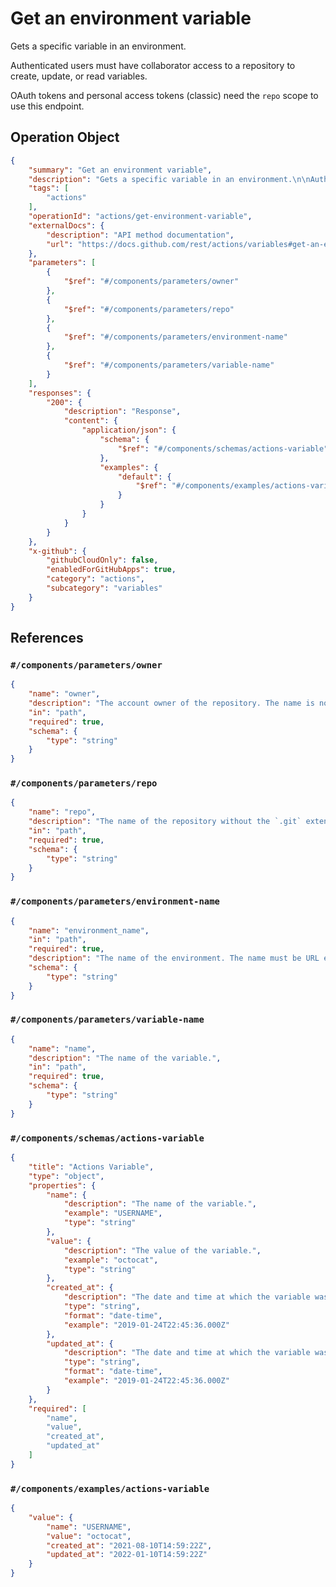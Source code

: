 # Get an environment variable

Gets a specific variable in an environment.

Authenticated users must have collaborator access to a repository to create, update, or read variables.

OAuth tokens and personal access tokens (classic) need the `repo` scope to use this endpoint.

## Operation Object

```json
{
    "summary": "Get an environment variable",
    "description": "Gets a specific variable in an environment.\n\nAuthenticated users must have collaborator access to a repository to create, update, or read variables.\n\nOAuth tokens and personal access tokens (classic) need the `repo` scope to use this endpoint.",
    "tags": [
        "actions"
    ],
    "operationId": "actions/get-environment-variable",
    "externalDocs": {
        "description": "API method documentation",
        "url": "https://docs.github.com/rest/actions/variables#get-an-environment-variable"
    },
    "parameters": [
        {
            "$ref": "#/components/parameters/owner"
        },
        {
            "$ref": "#/components/parameters/repo"
        },
        {
            "$ref": "#/components/parameters/environment-name"
        },
        {
            "$ref": "#/components/parameters/variable-name"
        }
    ],
    "responses": {
        "200": {
            "description": "Response",
            "content": {
                "application/json": {
                    "schema": {
                        "$ref": "#/components/schemas/actions-variable"
                    },
                    "examples": {
                        "default": {
                            "$ref": "#/components/examples/actions-variable"
                        }
                    }
                }
            }
        }
    },
    "x-github": {
        "githubCloudOnly": false,
        "enabledForGitHubApps": true,
        "category": "actions",
        "subcategory": "variables"
    }
}
```

## References

### `#/components/parameters/owner`

```json
{
    "name": "owner",
    "description": "The account owner of the repository. The name is not case sensitive.",
    "in": "path",
    "required": true,
    "schema": {
        "type": "string"
    }
}
```

### `#/components/parameters/repo`

```json
{
    "name": "repo",
    "description": "The name of the repository without the `.git` extension. The name is not case sensitive.",
    "in": "path",
    "required": true,
    "schema": {
        "type": "string"
    }
}
```

### `#/components/parameters/environment-name`

```json
{
    "name": "environment_name",
    "in": "path",
    "required": true,
    "description": "The name of the environment. The name must be URL encoded. For example, any slashes in the name must be replaced with `%2F`.",
    "schema": {
        "type": "string"
    }
}
```

### `#/components/parameters/variable-name`

```json
{
    "name": "name",
    "description": "The name of the variable.",
    "in": "path",
    "required": true,
    "schema": {
        "type": "string"
    }
}
```

### `#/components/schemas/actions-variable`

```json
{
    "title": "Actions Variable",
    "type": "object",
    "properties": {
        "name": {
            "description": "The name of the variable.",
            "example": "USERNAME",
            "type": "string"
        },
        "value": {
            "description": "The value of the variable.",
            "example": "octocat",
            "type": "string"
        },
        "created_at": {
            "description": "The date and time at which the variable was created, in ISO 8601 format':' YYYY-MM-DDTHH:MM:SSZ.",
            "type": "string",
            "format": "date-time",
            "example": "2019-01-24T22:45:36.000Z"
        },
        "updated_at": {
            "description": "The date and time at which the variable was last updated, in ISO 8601 format':' YYYY-MM-DDTHH:MM:SSZ.",
            "type": "string",
            "format": "date-time",
            "example": "2019-01-24T22:45:36.000Z"
        }
    },
    "required": [
        "name",
        "value",
        "created_at",
        "updated_at"
    ]
}
```

### `#/components/examples/actions-variable`

```json
{
    "value": {
        "name": "USERNAME",
        "value": "octocat",
        "created_at": "2021-08-10T14:59:22Z",
        "updated_at": "2022-01-10T14:59:22Z"
    }
}
```